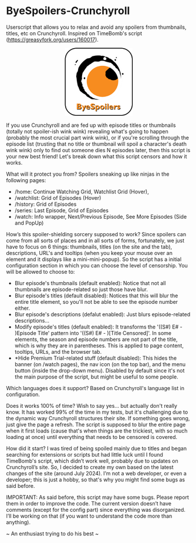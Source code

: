 # ByeSpoilers-Crunchyroll
Userscript that allows you to relax and avoid any spoilers from thumbnails, titles, etc on Crunchyroll. Inspired on TimeBomb's script (https://greasyfork.org/users/160017).

<p align="center">
    <picture>
        <img src="logov2.png" width="185">
    </picture>
</p>

If you use Crunchyroll and are fed up with episode titles or thumbnails (totally not spoiler-ish wink wink) revealing what's going to happen (probably the most crucial part wink wink), or if you're scrolling through the episode list (trusting that no title or thumbnail will spoil a character's death wink wink) only to find out someone dies N episodes later, then this script is your new best friend! Let's break down what this script censors and how it works.

What will it protect you from? 
Spoilers sneaking up like ninjas in the following pages:
- /home: Continue Watching Grid, Watchlist Grid (Hover),
- /watchlist: Grid of Episodes (Hover)
- /history: Grid of Episodes
- /series: Last Episode, Grid of Episodes
- /watch: Info wrapper, Next/Previous Episode, See More Episodes (Side and PopUp)

How’s this spoiler-shielding sorcery supposed to work?
Since spoilers can come from all sorts of places and in all sorts of forms, fortunately, we just have to focus on 6 things: thumbnails, titles (on the site and the tab), descriptions, URL's and tooltips (when you keep your mouse over an element and it displays like a mini-mini-popup). So the script has a initial configuration section in which you can choose the level of censorship. You will be allowed to choose to:
- Blur episode's thumbnails (default enabled): Notice that not all thumbnails are episode-related so just those have blur.
- Blur episode's titles (default disabled): Notices that this will blur the entire title element, so you'll not be able to see the episode number either.
- Blur episode's descriptions (defalut enabled): Just blurs episode-related descriptions...
- Modify episode's titles (default enabled): It transforms the '((S#) E# - )Episode Title' pattern into '((S#) E# - )[Title Censored]'. In some elements, the season and episode numbers are not part of the title, which is why they are in parentheses. This is applied to page content, tooltips, URLs, and the browser tab.
- *Hide Premium Trial-related stuff (default disabled): This hides the banner (on /watch pages), the nav icon (on the top bar), and the menu button (inside the drop-down menu). Disabled by default since it's not the main purpose of the script, but might be useful to some people.
    
Which languages does it support? Based on Crunchyroll's language list in configuration.

Does it works 100% of time? Wish to say yes... but actually don't really know. It has worked 99% of the time in my tests, but it's challenging due to the dynamic way Crunchyroll structures their site. If something goes wrong, just give the page a refresh. The script is supposed to blur the entire page when it first loads (cause that's when things are the trickiest, with so much loading at once) until everything that needs to be censored is covered.

How did it start? I was tired of being spoiled mainly due to titles and began searching for extensions or scripts but had little luck until I found TimeBomb's script, which didn’t work well, probably due to updates on Crunchyroll’s site. So, I decided to create my own based on the latest changes of the site (around July 2024). I’m not a web developer, or even a developer; this is just a hobby, so that's why you might find some bugs as said before. 

IMPORTANT: As said before, this script may have some bugs. Please report them in order to improve the code. The current version doesn’t have comments (except for the config part) since everything was disorganized. I’ll be working on that (if you want to understand the code more than anything).

~ An enthusiast trying to do his best ~



